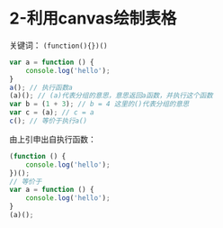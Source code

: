 # 2-利用canvas绘制表格

关键词： `(function(){})()` 
```js
var a = function () {
    console.log('hello');
}
a(); // 执行函数a
(a)(); // (a)代表分组的意思，意思返回a函数，并执行这个函数
var b = (1 + 3); // b = 4 这里的()代表分组的意思
var c = (a); // c = a
c(); // 等价于执行a()
```
由上引申出自执行函数：
```js
(function () {
    console.log('hello');
})();
// 等价于
var a = function () {
    console.log('hello');
}
(a)();
```
